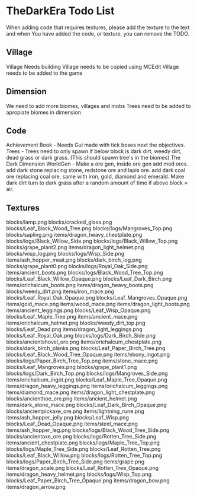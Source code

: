 # TheDarkEra Todo List
When adding code that requires textures, please add the texture to the text and when You have added the code, or texture, you can remove the TODO.

## Village
Village Needs building
Village needs to be copied using MCEdit
Village needs to be added to the game

## Dimension
We need to add more biomes, villages and mobs
Trees need to be added to apropiate biomes in dimension

## Code
Achievement Book - Needs Gui made with tick boxes next the objectives.
Trees - Trees need to only spawn if below block is dark dirt, weedy dirt, dead grass or dark grass. (This should spawn tree's in the biomes)
The Dark Dimension WorldGen - Make a ore gen, inside ore gen add mod ores. add dark stone replacing stone, redstone ore and lapis ore. add dark coal ore replacing coal ore, same with iron, gold, diamond and emerald.
Make dark dirt turn to dark grass after a random amount of time if above block = air.


## Textures
blocks/lamp.png
blocks/cracked_glass.png
blocks/Leaf_Black_Wood_Tree.png
blocks/logs/Mangroves_Top.png
blocks/sapling.png
items/dragon_heavy_chestplate.png
blocks/logs/Black_Willow_Side.png
blocks/logs/Black_Willow_Top.png
blocks/grape_plant2.png
items/dragon_light_helmet.png
blocks/wisp_log.png
blocks/logs/Wisp_Side.png
items/ash_hopper_meat.png
blocks/dark_birch_log.png
blocks/grape_plant0.png
blocks/logs/Royal_Oak_Side.png
items/ancient_boots.png
blocks/logs/Black_Wood_Tree_Top.png
blocks/Leaf_Black_Willow_Opaque.png
blocks/Leaf_Dark_Birch.png
items/orichalcum_boots.png
items/dragon_heavy_boots.png
blocks/weedy_dirt.png
items/iron_mace.png
blocks/Leaf_Royal_Oak_Opaque.png
blocks/Leaf_Mangroves_Opaque.png
items/gold_mace.png
items/wood_mace.png
items/dragon_light_boots.png
items/ancient_leggings.png
blocks/Leaf_Wisp_Opaque.png
blocks/Leaf_Maple_Tree.png
items/ancient_mace.png
items/orichalcum_helmet.png
blocks/weedy_dirt_top.png
blocks/Leaf_Dead.png
items/dragon_light_leggings.png
blocks/Leaf_Royal_Oak.png
blocks/logs/Dark_Birch_Side.png
blocks/ancientshovel_ore.png
items/orichalcum_chestplate.png
blocks/dark_birch_planks.png
blocks/Leaf_Paper_Birch_Tree.png
blocks/Leaf_Black_Wood_Tree_Opaque.png
items/ebony_ingot.png
blocks/logs/Paper_Birch_Tree_Top.png
items/stone_mace.png
blocks/Leaf_Mangroves.png
blocks/grape_plant1.png
blocks/logs/Dark_Birch_Top.png
blocks/logs/Mangroves_Side.png
items/orichalcum_ingot.png
blocks/Leaf_Maple_Tree_Opaque.png
items/dragon_heavy_leggings.png
items/orichalcum_leggings.png
items/diamond_mace.png
items/dragon_light_chestplate.png
blocks/ancienthoe_ore.png
items/ancient_helmet.png
items/dark_stone_mace.png
blocks/Leaf_Dark_Birch_Opaque.png
blocks/ancientpickaxe_ore.png
items/lightning_rune.png
items/ash_hopper_jelly.png
blocks/Leaf_Wisp.png
blocks/Leaf_Dead_Opaque.png
items/steel_mace.png
items/ash_hopper_leg.png
blocks/logs/Black_Wood_Tree_Side.png
blocks/ancientaxe_ore.png
blocks/logs/Rotten_Tree_Side.png
items/ancient_chestplate.png
blocks/logs/Maple_Tree_Top.png
blocks/logs/Maple_Tree_Side.png
blocks/Leaf_Rotten_Tree.png
blocks/Leaf_Black_Willow.png
blocks/logs/Rotten_Tree_Top.png
blocks/logs/Paper_Birch_Tree_Side.png
items/grape.png
items/dragon_scale.png
blocks/Leaf_Rotten_Tree_Opaque.png
items/dragon_heavy_helmet.png
blocks/logs/Wisp_Top.png
blocks/Leaf_Paper_Birch_Tree_Opaque.png
items/dragon_bow.png
items/dragon_arrow.png


